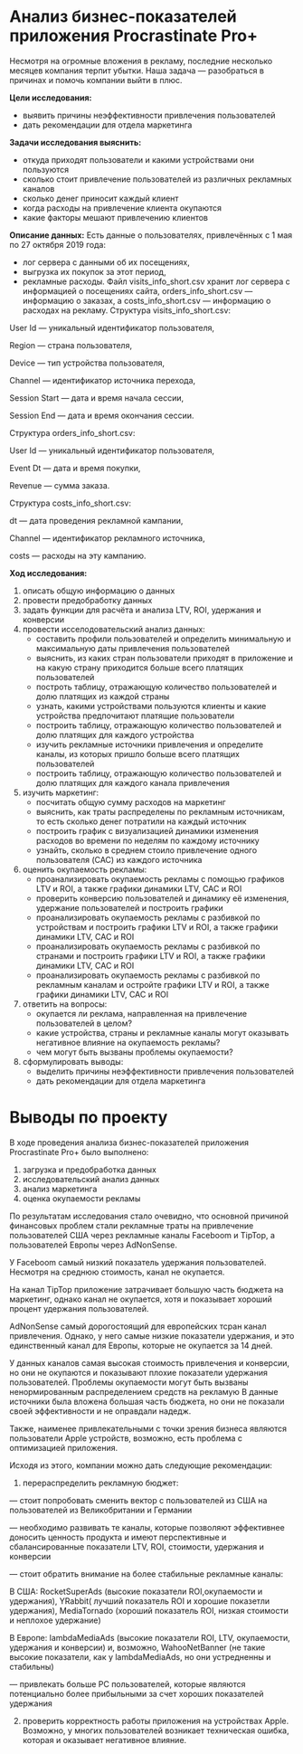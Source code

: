 # Анализ бизнес-показателей приложения Procrastinate Pro+

Несмотря на огромные вложения в рекламу, последние несколько месяцев компания терпит убытки. Наша задача — разобраться в причинах и помочь компании выйти в плюс. 

**Цели исследования:**
- выявить причины неэффективности привлечения пользователей
- дать рекомендации для отдела маркетинга

**Задачи исследования выяснить:**
- откуда приходят пользователи и какими устройствами они пользуются 
- сколько стоит привлечение пользователей из различных рекламных каналов
- сколько денег приносит каждый клиент
- когда расходы на привлечение клиента окупаются
- какие факторы мешают привлечению клиентов

**Описание данных:**
Есть данные о пользователях, привлечённых с 1 мая по 27 октября 2019 года:
- лог сервера с данными об их посещениях,
- выгрузка их покупок за этот период,
- рекламные расходы.
Файл visits_info_short.csv хранит лог сервера с информацией о посещениях сайта, orders_info_short.csv — информацию о заказах, а costs_info_short.csv — информацию о расходах на рекламу.
Структура visits_info_short.csv:

User Id — уникальный идентификатор пользователя,

Region — страна пользователя,

Device — тип устройства пользователя,

Channel — идентификатор источника перехода,

Session Start — дата и время начала сессии,

Session End — дата и время окончания сессии.


Структура orders_info_short.csv:

User Id — уникальный идентификатор пользователя,

Event Dt — дата и время покупки,

Revenue — сумма заказа.


Структура costs_info_short.csv:

dt — дата проведения рекламной кампании,

Channel — идентификатор рекламного источника,

costs — расходы на эту кампанию.

**Ход исследования:**
1. описать общую информацию о данных
2. провести предобработку данных
3. задать функции для расчёта и анализа LTV, ROI, удержания и конверсии
4. провести исселодовательский анализ данных:
    - составить профили пользователей и определить минимальную и максимальную даты привлечения пользователей
    - выяснить, из каких стран пользователи приходят в приложение и на какую страну приходится больше всего платящих пользователей
    - построть таблицу, отражающую количество пользователей и долю платящих из каждой страны
    - узнать, какими устройствами пользуются клиенты и какие устройства предпочитают платящие пользователи
    - построить таблицу, отражающую количество пользователей и долю платящих для каждого устройства
    - изучить рекламные источники привлечения и определите каналы, из которых пришло больше всего платящих пользователей
    - построить таблицу, отражающую количество пользователей и долю платящих для каждого канала привлечения
5. изучить маркетинг:
    - посчитать общую сумму расходов на маркетинг
    - выяснить, как траты распределены по рекламным источникам, то есть сколько денег потратили на каждый источник
    - построить график с визуализацией динамики изменения расходов во времени по неделям по каждому источнику
    - узнайть, сколько в среднем стоило привлечение одного пользователя (CAC) из каждого источника
6. оценить окупаемость рекламы:
    - проанализировать окупаемость рекламы c помощью графиков LTV и ROI, а также графики динамики LTV, CAC и ROI
    - проверить конверсию пользователей и динамику её изменения, удержание пользователей и построить графики 
    - проанализировать окупаемость рекламы с разбивкой по устройствам и построить графики LTV и ROI, а также графики динамики LTV, CAC и ROI
    - проанализировать окупаемость рекламы с разбивкой по странами и построить графики LTV и ROI, а также графики динамики LTV, CAC и ROI
    - проанализировать окупаемость рекламы с разбивкой по рекламным каналам и остройте графики LTV и ROI, а также графики динамики LTV, CAC и ROI
7. ответить на вопросы:
    - окупается ли реклама, направленная на привлечение пользователей в целом?
    - какие устройства, страны и рекламные каналы могут оказывать негативное влияние на окупаемость рекламы?
    - чем могут быть вызваны проблемы окупаемости?
8. сформулировать выводы:
    - выделить причины неэффективности привлечения пользователей
    - дать рекомендации для отдела маркетинга

# Выводы по проекту
В ходе проведения анализа бизнес-показателей приложения Procrastinate Pro+ было выполнено:
1. загрузка и предобработка данных
2. исследовательский анализ данных
3. анализ маркетинга
4. оценка окупаемости рекламы

По результатам исследования стало очевидно, что основной причиной финансовых проблем стали рекламные траты на привлечение пользователей США через рекламные каналы Faceboom и TipTop, а пользователей Европы через AdNonSense. 

У Faceboom самый низкий показатель удержания пользователей. Несмотря на среднюю стоимость, канал не окупается.

На канал TipTop приложение затрачивает большую часть бюджета на маркетинг, однако канал не окупается, хотя и показывает хороший процент удержания пользователей.

AdNonSense самый дорогостоящий для европейских тсран канал привлечения. Однако, у него самые низкие показатели удержания, и это единственный канал для Европы, которые не окупается за 14 дней.

У данных каналов самая высокая стоимость привлечения и конверсии, но они не окупаются и показывают плохие показатели удержания пользователей. Проблемы окупаемости могут быть вызваны ненормированным распределением средств на рекламую В данные источники была вложена большая часть бюджета, но они не показали своей эффективности и не оправдали надедж. 

Также, наименее привлекательными с точки зрения бизнеса являются пользователи Apple устройств, возможно, есть проблема с оптимизацией приложения.

Исходя из этого, компании можно дать следующие рекомендации: 

1. перераспределить рекламную бюджет: 

— стоит попробовать сменить вектор с пользователей из США на пользователей из Великобритании и Германии 

— необходимо развивать те каналы, которые позволяют эффективнее доносить ценность продукта и имеют перспективные и сбалансированные показатели LTV, ROI, стоимости, удержания и конверсии

— стоит обратить внимание на более стабильные рекламные каналы: 

В США: RocketSuperAds (высокие показатели ROI,окупаемости и удержания), YRabbit( лучший показатель ROI и хорошие показетли удержания), MediaTornado (хороший показатель ROI, низкая стоимости и неплохое удержание)

В Европе: lambdaMediaAds (высокие показатели ROI, LTV, окупаемости, удержания и конверсии) и, возможно, WahooNetBanner (не такие высокие показатели, как у lambdaMediaAds, но они устредненны и стабильны)

— привлекать больше PC пользователей, которые являются потенциально более прибыльными за счет хороших показателей удержания 


2. проверить корректность работы приложения на устройствах Apple. Возможно, у многих пользователей возникает техническая ошибка, которая и оказывает негативное влияние. 
